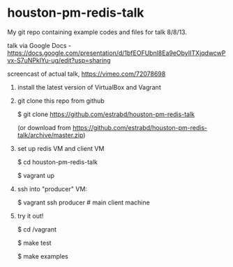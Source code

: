 houston-pm-redis-talk
=====================

My git repo containing example codes and files for talk 8/8/13.

talk via Google Docs - https://docs.google.com/presentation/d/1bfEOFUbnl8Ea9eObyIITXjqdwcwPvx-S7uNPklYu-ug/edit?usp=sharing

screencast of actual talk, https://vimeo.com/72078698

1. install the latest version of VirtualBox and Vagrant

2. git clone this repo from github

	$ git clone https://github.com/estrabd/houston-pm-redis-talk

	(or download from https://github.com/estrabd/houston-pm-redis-talk/archive/master.zip)

3. set up redis VM and client VM

	$ cd houston-pm-redis-talk

	$ vagrant up

4. ssh into "producer" VM:

	$ vagrant ssh producer # main client machine

5. try it out!

	$ cd /vagrant

	$ make test

	$ make examples
